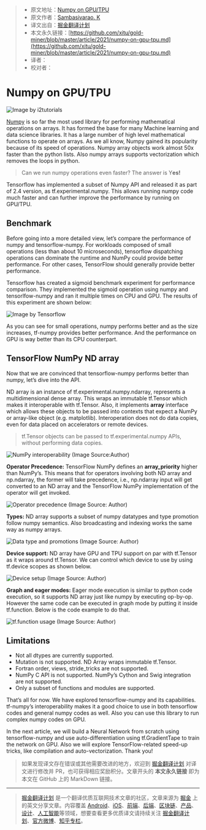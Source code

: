 > * 原文地址：[Numpy on GPU/TPU](https://medium.com/ml-mastery/numpy-on-gpu-tpu-efb8d367020a)
> * 原文作者：[Sambasivarao. K](https://medium.com/@k.sambasivarao222)
> * 译文出自：[掘金翻译计划](https://github.com/xitu/gold-miner)
> * 本文永久链接：[https://github.com/xitu/gold-miner/blob/master/article/2021/numpy-on-gpu-tpu.md](https://github.com/xitu/gold-miner/blob/master/article/2021/numpy-on-gpu-tpu.md)
> * 译者：
> * 校对者：

# Numpy on GPU/TPU

![Image by [i2tutorials](https://www.i2tutorials.com/what-do-you-mean-by-tensor-and-explain-about-tensor-datatype-and-ranks/)](https://cdn-images-1.medium.com/max/2000/1*CPwuFuMnvGXARofgff1zbg.jpeg)

[Numpy](https://numpy.org/) is so far the most used library for performing mathematical operations on arrays. It has formed the base for many Machine learning and data science libraries. It has a large number of high level mathematical functions to operate on arrays. As we all know, Numpy gained its popularity because of its speed of operations. Numpy array objects work almost 50x faster than the python lists. Also numpy arrays supports vectorization which removes the loops in python.

> Can we run numpy operations even faster? The answer is Y**es!**

Tensorflow has implemented a subset of Numpy API and released it as part of 2.4 version, as tf.experimental.numpy. This allows running numpy code much faster and can further improve the performance by running on GPU/TPU.

## Benchmark

Before going into a more detailed view, let’s compare the performance of numpy and tensorflow-numpy. For workloads composed of small operations (less than about 10 microseconds), tensorflow dispatching operations can dominate the runtime and NumPy could provide better performance. For other cases, TensorFlow should generally provide better performance.

Tensorflow has created a sigmoid benchmark experiment for performance comparison. They implemented the sigmoid operation using numpy and tensorlfow-numpy and ran it multiple times on CPU and GPU. The results of this experiment are shown below:

![Image by [Tensorflow](https://www.tensorflow.org/guide/tf_numpy_files/output_p-fs_H1lkLfV_0.png)](https://cdn-images-1.medium.com/max/2000/1*ccZoyf2TfAonIFE-knrlZQ.png)

As you can see for small operations, numpy performs better and as the size increases, tf-numpy provides better performance. And the performance on GPU is way better than its CPU counterpart.

## TensorFlow NumPy ND array

Now that we are convinced that tensorflow-numpy performs better than numpy, let’s dive into the API.

ND array is an instance of tf.experimental.numpy.ndarray, represents a multidimensional dense array. This wraps an immutable tf.Tensor which makes it interoperable with tf.Tensor. Also, it implements __array__ interface which allows these objects to be passed into contexts that expect a NumPy or array-like object (e.g. matplotlib). Interoperation does not do data copies, even for data placed on accelerators or remote devices.

> tf.Tensor objects can be passed to tf.experimental.numpy APIs, without performing data copies.

![NumPy interoperability (Image Source:Author)](https://cdn-images-1.medium.com/max/2900/1*bOWnLqVQScm7rAPhDApFEw.png)

**Operator Precedence:** TensorFlow NumPy defines an __array_priority__ higher than NumPy’s. This means that for operators involving both ND array and np.ndarray, the former will take precedence, i.e., np.ndarray input will get converted to an ND array and the TensorFlow NumPy implementation of the operator will get invoked.

![Operator precedence (Image Source: Author)](https://cdn-images-1.medium.com/max/2900/1*k3g51Gl9O9JhKbUc9If5kA.png)

**Types:** ND array supports a subset of numpy datatypes and type promotion follow numpy semantics. Also broadcasting and indexing works the same way as numpy arrays.

![Data type and promotions (Image Source: Author)](https://cdn-images-1.medium.com/max/2900/1*W-KMZZz5M-1xMsZwburmBg.png)

**Device support:** ND array have GPU and TPU support on par with tf.Tensor as it wraps around tf.Tensor. We can control which device to use by using tf.device scopes as shown below.

![Device setup (Image Source: Author)](https://cdn-images-1.medium.com/max/2900/1*chRzLgOvSVeYL3JKWNiIvA.png)

**Graph and eager modes:** Eager mode execution is similar to python code execution, so it supports ND array just like numpy by executing op-by-op. However the same code can be executed in graph mode by putting it inside tf.function. Below is the code example to do that.

![tf.function usage (Image Source: Author)](https://cdn-images-1.medium.com/max/2900/1*TLwyJSC1bxNa1domZLcj3Q.png)

## Limitations

* Not all dtypes are currently supported.
* Mutation is not supported. ND Array wraps immutable tf.Tensor.
* Fortran order, views, stride_tricks are not supported.
* NumPy C API is not supported. NumPy’s Cython and Swig integration are not supported.
* Only a subset of functions and modules are supported.

That’s all for now. We have explored tensorflow-numpy and its capabilities. tf-numpy’s interoperability makes it a good choice to use in both tensorflow codes and general numpy codes as well. Also you can use this library to run complex numpy codes on GPU.

In the next article, we will build a Neural Network from scratch using tensorflow-numpy and use auto-differentiation using tf.GradientTape to train the network on GPU. Also we will explore TensorFlow-related speed-up tricks, like compilation and auto-vectorization. Thank you!

> 如果发现译文存在错误或其他需要改进的地方，欢迎到 [掘金翻译计划](https://github.com/xitu/gold-miner) 对译文进行修改并 PR，也可获得相应奖励积分。文章开头的 **本文永久链接** 即为本文在 GitHub 上的 MarkDown 链接。

---

> [掘金翻译计划](https://github.com/xitu/gold-miner) 是一个翻译优质互联网技术文章的社区，文章来源为 [掘金](https://juejin.im) 上的英文分享文章。内容覆盖 [Android](https://github.com/xitu/gold-miner#android)、[iOS](https://github.com/xitu/gold-miner#ios)、[前端](https://github.com/xitu/gold-miner#前端)、[后端](https://github.com/xitu/gold-miner#后端)、[区块链](https://github.com/xitu/gold-miner#区块链)、[产品](https://github.com/xitu/gold-miner#产品)、[设计](https://github.com/xitu/gold-miner#设计)、[人工智能](https://github.com/xitu/gold-miner#人工智能)等领域，想要查看更多优质译文请持续关注 [掘金翻译计划](https://github.com/xitu/gold-miner)、[官方微博](http://weibo.com/juejinfanyi)、[知乎专栏](https://zhuanlan.zhihu.com/juejinfanyi)。
